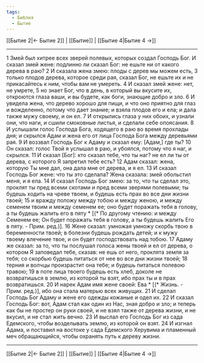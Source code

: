 ```yaml
---
tags:
  - Библия
  - Бытие
---
```

[[Бытие 2|← Бытие 2]] | [[Бытие]] | [[Бытие 4|Бытие 4 →]]

---
1 Змей был хитрее всех зверей полевых, которых создал Господь Бог. И сказал змей жене: подлинно ли сказал Бог: не ешьте ни от какого дерева в раю?
2 И сказала жена змею: плоды с дерев мы можем есть,
3 только плодов дерева, которое среди рая, сказал Бог, не ешьте их и не прикасайтесь к ним, чтобы вам не умереть.
4 И сказал змей жене: нет, не умрете,
5 но знает Бог, что в день, в который вы вкусите их, откроются глаза ваши, и вы будете, как боги, знающие добро и зло.
6 И увидела жена, что дерево хорошо для пищи, и что оно приятно для глаз и вожделенно, потому что дает знание; и взяла плодов его и ела; и дала также мужу своему, и он ел.
7 И открылись глаза у них обоих, и узнали они, что наги, и сшили смоковные листья, и сделали себе опоясания.
8 И услышали голос Господа Бога, ходящего в раю во время прохлады дня; и скрылся Адам и жена его от лица Господа Бога между деревьями рая.
9 И воззвал Господь Бог к Адаму и сказал ему: [Адам,] где ты?
10 Он сказал: голос Твой я услышал в раю, и убоялся, потому что я наг, и скрылся.
11 И сказал [Бог]: кто сказал тебе, что ты наг? не ел ли ты от дерева, с которого Я запретил тебе есть?
12 Адам сказал: жена, которую Ты мне дал, она дала мне от дерева, и я ел.
13 И сказал Господь Бог жене: что ты это сделала? Жена сказала: змей обольстил меня, и я ела.
14 И сказал Господь Бог змею: за то, что ты сделал это, проклят ты пред всеми скотами и пред всеми зверями полевыми; ты будешь ходить на чреве твоем, и будешь есть прах во все дни жизни твоей;
15 и вражду положу между тобою и между женою, и между семенем твоим и между семенем ее; оно будет поражать тебя в голову, а ты будешь жалить его в пяту * [(* По другому чтению: и между Семенем ее; Он будет поражать тебя в голову, а ты будешь жалить Его в пяту. - Прим. ред.)].
16 Жене сказал: умножая умножу скорбь твою в беременности твоей; в болезни будешь рождать детей; и к мужу твоему влечение твое, и он будет господствовать над тобою.
17 Адаму же сказал: за то, что ты послушал голоса жены твоей и ел от дерева, о котором Я заповедал тебе, сказав: не ешь от него, проклята земля за тебя; со скорбью будешь питаться от нее во все дни жизни твоей;
18 терния и волчцы произрастит она тебе; и будешь питаться полевою травою;
19 в поте лица твоего будешь есть хлеб, доколе не возвратишься в землю, из которой ты взят, ибо прах ты и в прах возвратишься.
20 И нарек Адам имя жене своей: Ева * [(* Жизнь. - Прим. ред.)], ибо она стала матерью всех живущих.
21 И сделал Господь Бог Адаму и жене его одежды кожаные и одел их.
22 И сказал Господь Бог: вот, Адам стал как один из Нас, зная добро и зло; и теперь как бы не простер он руки своей, и не взял также от дерева жизни, и не вкусил, и не стал жить вечно.
23 И выслал его Господь Бог из сада Едемского, чтобы возделывать землю, из которой он взят.
24 И изгнал Адама, и поставил на востоке у сада Едемского Херувима и пламенный меч обращающийся, чтобы охранять путь к дереву жизни.

---
[[Бытие 2|← Бытие 2]] | [[Бытие]] | [[Бытие 4|Бытие 4 →]]